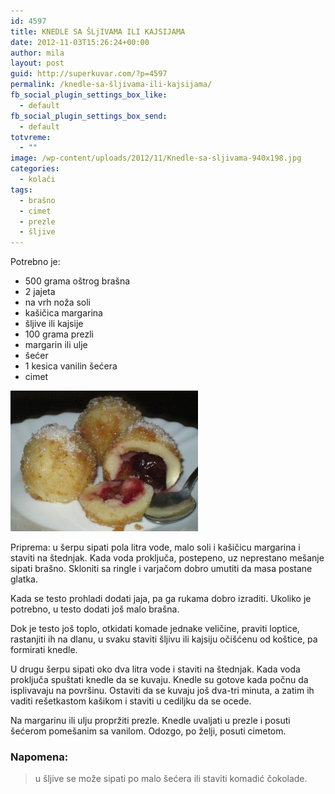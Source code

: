 ```yaml
---
id: 4597
title: KNEDLE SA ŠLjIVAMA ILI KAJSIJAMA
date: 2012-11-03T15:26:24+00:00
author: mila
layout: post
guid: http://superkuvar.com/?p=4597
permalink: /knedle-sa-šljivama-ili-kajsijama/
fb_social_plugin_settings_box_like:
  - default
fb_social_plugin_settings_box_send:
  - default
totvreme:
  - ""
image: /wp-content/uploads/2012/11/Knedle-sa-sljivama-940x198.jpg
categories:
  - kolači
tags:
  - brašno
  - cimet
  - prezle
  - šljive
---
```

Potrebno je:

  * 500 grama oštrog brašna
  * 2 jajeta
  * na vrh noža soli
  * kašičica margarina
  * šljive ili kajsije
  * 100 grama prezli
  * margarin ili ulje
  * šećer
  * 1 kesica vanilin šećera
  * cimet

<img class="alignnone size-medium wp-image-4607" title="Knedle sa sljivama" src="/wp-content/uploads/2012/11/Knedle-sa-sljivama-300x225.jpg" alt="" width="300" height="225" /> 

Priprema: u šerpu sipati pola litra vode, malo soli i kašičicu margarina i staviti na štednjak. Kada voda proključa, postepeno, uz neprestano mešanje sipati brašno. Skloniti sa ringle i varjačom dobro umutiti da masa postane glatka.

Kada se testo prohladi dodati jaja, pa ga rukama dobro izraditi. Ukoliko je potrebno, u testo dodati još malo brašna.

Dok je testo još toplo, otkidati komade jednake veličine, praviti loptice, rastanjiti ih na dlanu, u svaku staviti šljivu ili kajsiju očišćenu od koštice, pa formirati knedle.

U drugu šerpu sipati oko dva litra vode i staviti na štednjak. Kada voda proključa spuštati knedle da se kuvaju. Knedle su gotove kada počnu da isplivavaju na površinu. Ostaviti da se kuvaju još dva-tri minuta, a zatim ih vaditi rešetkastom kašikom i staviti u cediljku da se ocede.

Na margarinu ili ulju propržiti prezle. Knedle uvaljati u prezle i posuti šećerom pomešanim sa vanilom. Odozgo, po želji, posuti cimetom.

### Napomena:
> u šljive se može sipati po malo šećera ili staviti komadić čokolade.